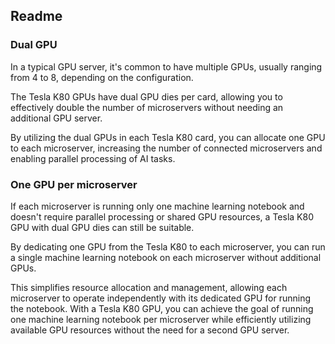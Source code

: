 

## Readme

### Dual GPU

In a typical GPU server, it's common to have multiple GPUs, usually ranging from 4 to 8, depending on the configuration. 

The Tesla K80 GPUs have dual GPU dies per card, allowing you to effectively double the number of microservers without needing an additional GPU server. 

By utilizing the dual GPUs in each Tesla K80 card, you can allocate one GPU to each microserver, increasing the number of connected microservers and enabling parallel processing of AI tasks.

### One GPU per microserver

If each microserver is running only one machine learning notebook and doesn't require parallel processing or shared GPU resources, a Tesla K80 GPU with dual GPU dies can still be suitable. 

By dedicating one GPU from the Tesla K80 to each microserver, you can run a single machine learning notebook on each microserver without additional GPUs. 

This simplifies resource allocation and management, allowing each microserver to operate independently with its dedicated GPU for running the notebook. With a Tesla K80 GPU, you can achieve the goal of running one machine learning notebook per microserver while efficiently utilizing available GPU resources without the need for a second GPU server.